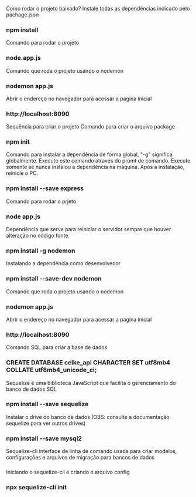 Como rodar o projeto baixado?
Instale todas as dependências indicado pelo pachage.json
### npm install

Comando para rodar o projeto
### node.app.js

Comando que roda o projeto usando o nodemon
### nodemon app.js

Abrir o endereço no navegador para acessar a página inicial
### http://localhost:8090

Sequência para criar o projeto
Comando para criar o arquivo package
### npm init

Comando para instalar a dependência de forma global, "-g" significa globalmente. Execute este comando através do promt de comando. Execute somente se nunca instalou a dependência na máquina. Após a instalação, reinicie o PC.
### npm install --save express

Comando para rodar o prjeto
### node app.js

Dependência que serve para reiniciar o servidor sempre que houver alteração no código fonte.
### npm install -g nodemon

Instalando a dependência como desenvolvedor
### npm install --save-dev nodemon

Comando que roda o projeto usando o nodemon
### nodemon app.js

Abrir o endereço no navegador para acessar a página inicial
### http://localhost:8090

Comando SQL para criar a base de dados
### CREATE DATABASE celke_api CHARACTER SET utf8mb4 COLLATE utf8mb4_unicode_ci;

Sequelize é uma biblioteca JavaScript que facilita o gerenciamento do banco de dados SQL
### npm install --save sequelize

Instalar o drive do banco de dados (OBS: consulte a documentação sequelize para ver outros drives)
### npm install --save mysql2

Sequelize-cli interface de linha de comando usada para criar modelos, configurações e arquivos de migração para bancos de dados
### 

Iniciando o sequelize-cli e criando o arquivo config
### npx sequelize-cli init





